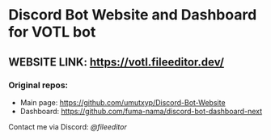 # Discord Bot Website and Dashboard for VOTL bot

## WEBSITE LINK: https://votl.fileeditor.dev/

### Original repos:
- Main page: https://github.com/umutxyp/Discord-Bot-Website  
- Dashboard: https://github.com/fuma-nama/discord-bot-dashboard-next

Contact me via Discord: *@fileeditor*
